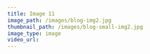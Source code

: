 ```yaml
---
title: Image 11
image_path: /images/blog-img2.jpg
thumbnail_path: /images/blog-small-img2.jpg
image_type: image
video_url: 
---
```

